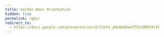 ```yaml
---
title: Golden Bear Orientation
hidden: true
permalink: /gbo/
redirect_to:
  - https://docs.google.com/presentation/d/17etd_yHLNeUOewTTSSi8MOIKrP0cgL9O_1FYmqQSRME/edit?usp=sharing
---
```

